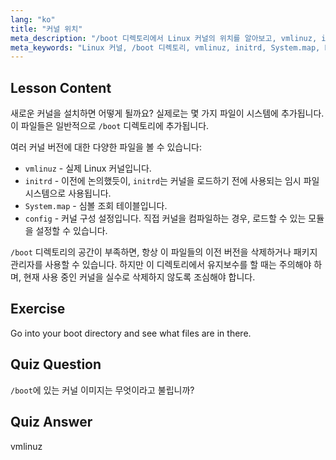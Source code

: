 ```yaml
---
lang: "ko"
title: "커널 위치"
meta_description: "/boot 디렉토리에서 Linux 커널의 위치를 알아보고, vmlinuz, initrd, System.map 을 이해합니다. 커널 파일을 탐색하고 공간을 효과적으로 관리합니다."
meta_keywords: "Linux 커널, /boot 디렉토리, vmlinuz, initrd, System.map, Linux 초보자, 커널 튜토리얼, Linux 가이드"
---
```


## Lesson Content

새로운 커널을 설치하면 어떻게 될까요? 실제로는 몇 가지 파일이 시스템에 추가됩니다. 이 파일들은 일반적으로 `/boot` 디렉토리에 추가됩니다.

여러 커널 버전에 대한 다양한 파일을 볼 수 있습니다:

- `vmlinuz` - 실제 Linux 커널입니다.
- `initrd` - 이전에 논의했듯이, `initrd`는 커널을 로드하기 전에 사용되는 임시 파일 시스템으로 사용됩니다.
- `System.map` - 심볼 조회 테이블입니다.
- `config` - 커널 구성 설정입니다. 직접 커널을 컴파일하는 경우, 로드할 수 있는 모듈을 설정할 수 있습니다.

`/boot` 디렉토리의 공간이 부족하면, 항상 이 파일들의 이전 버전을 삭제하거나 패키지 관리자를 사용할 수 있습니다. 하지만 이 디렉토리에서 유지보수를 할 때는 주의해야 하며, 현재 사용 중인 커널을 실수로 삭제하지 않도록 조심해야 합니다.

## Exercise

Go into your boot directory and see what files are in there.

## Quiz Question

`/boot`에 있는 커널 이미지는 무엇이라고 불립니까?

## Quiz Answer

vmlinuz
